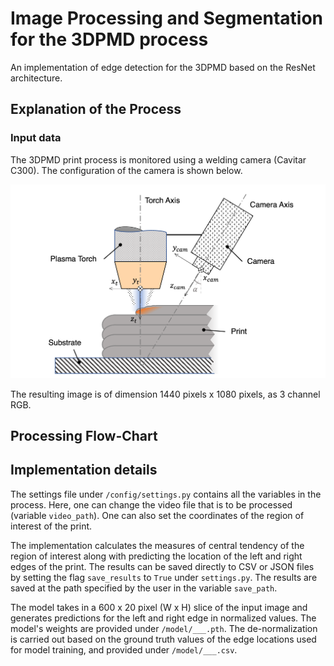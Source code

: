 # Image Processing and Segmentation for the 3DPMD process

An implementation of edge detection for the 3DPMD based on the ResNet architecture.

## Explanation of the Process
### Input data

The 3DPMD print process is monitored using a welding camera (Cavitar C300). The configuration of the camera is shown below.

![Top view scanning configuration](/config/images/topview1.png)

The resulting image is of dimension 1440 pixels x 1080 pixels, as 3 channel RGB.


## Processing Flow-Chart

## Implementation details

The settings file under `/config/settings.py` contains all the variables in the process. Here, one can change the video file that is to be processed (variable `video_path`). One can also set the coordinates of the region of interest of the print.

The implementation calculates the measures of central tendency of the region of interest along with predicting the location of the left and right edges of the print. The results can be saved directly to CSV or JSON files by setting the flag `save_results` to `True` under `settings.py`. The results are saved at the path specified by the user in the variable `save_path`.

The model takes in a 600 x 20 pixel (W x H) slice of the input image and generates predictions for the left and right edge in normalized values. The model's weights are provided under `/model/___.pth`. The de-normalization is carried out based on the ground truth values of the edge locations used for model training, and provided under `/model/___.csv`. 
